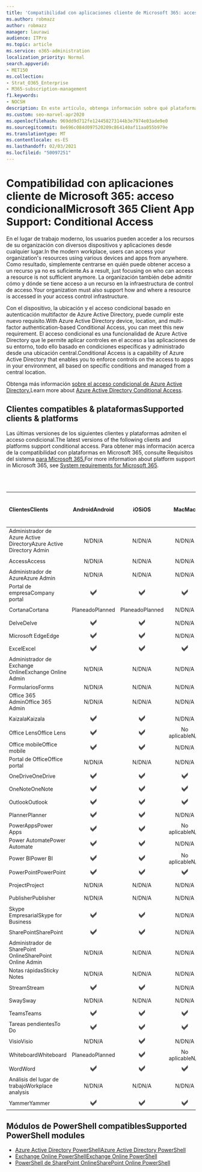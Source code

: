 ```yaml
---
title: 'Compatibilidad con aplicaciones cliente de Microsoft 365: acceso condicional'
ms.author: robmazz
author: robmazz
manager: laurawi
audience: ITPro
ms.topic: article
ms.service: o365-administration
localization_priority: Normal
search.appverid:
- MET150
ms.collection:
- Strat_O365_Enterprise
- M365-subscription-management
f1.keywords:
- NOCSH
description: En este artículo, obtenga información sobre qué plataformas, clientes y módulos de PowerShell admiten el acceso condicional para Microsoft 365.
ms.custom: seo-marvel-apr2020
ms.openlocfilehash: 969dd9d712fe124458273144b3e7974e03ade9e0
ms.sourcegitcommit: 8e696c084d097520209c864140af11aa055b979e
ms.translationtype: MT
ms.contentlocale: es-ES
ms.lasthandoff: 02/03/2021
ms.locfileid: "50097251"
---
```

# <a name="microsoft-365-client-app-support-conditional-access"></a><span data-ttu-id="12856-103">Compatibilidad con aplicaciones cliente de Microsoft 365: acceso condicional</span><span class="sxs-lookup"><span data-stu-id="12856-103">Microsoft 365 Client App Support: Conditional Access</span></span>

<span data-ttu-id="12856-104">En el lugar de trabajo moderno, los usuarios pueden acceder a los recursos de su organización con diversos dispositivos y aplicaciones desde cualquier lugar.</span><span class="sxs-lookup"><span data-stu-id="12856-104">In the modern workplace, users can access your organization's resources using various devices and apps from anywhere.</span></span> <span data-ttu-id="12856-105">Como resultado, simplemente centrarse en quién puede obtener acceso a un recurso ya no es suficiente.</span><span class="sxs-lookup"><span data-stu-id="12856-105">As a result, just focusing on who can access a resource is not sufficient anymore.</span></span> <span data-ttu-id="12856-106">La organización también debe admitir cómo y dónde se tiene acceso a un recurso en la infraestructura de control de acceso.</span><span class="sxs-lookup"><span data-stu-id="12856-106">Your organization must also support how and where a resource is accessed in your access control infrastructure.</span></span>

<span data-ttu-id="12856-107">Con el dispositivo, la ubicación y el acceso condicional basado en autenticación multifactor de Azure Active Directory, puede cumplir este nuevo requisito.</span><span class="sxs-lookup"><span data-stu-id="12856-107">With Azure Active Directory device, location, and multi-factor authentication-based Conditional Access, you can meet this new requirement.</span></span> <span data-ttu-id="12856-108">El acceso condicional es una funcionalidad de Azure Active Directory que le permite aplicar controles en el acceso a las aplicaciones de su entorno, todo ello basado en condiciones específicas y administrado desde una ubicación central.</span><span class="sxs-lookup"><span data-stu-id="12856-108">Conditional Access is a capability of Azure Active Directory that enables you to enforce controls on the access to apps in your environment, all based on specific conditions and managed from a central location.</span></span>

<span data-ttu-id="12856-109">Obtenga más información [sobre el acceso condicional de Azure Active Directory.](/azure/active-directory/conditional-access/)</span><span class="sxs-lookup"><span data-stu-id="12856-109">Learn more about [Azure Active Directory Conditional Access](/azure/active-directory/conditional-access/).</span></span>

## <a name="supported-clients--platforms"></a><span data-ttu-id="12856-110">Clientes compatibles & plataformas</span><span class="sxs-lookup"><span data-stu-id="12856-110">Supported clients & platforms</span></span>

<span data-ttu-id="12856-111">Las últimas versiones de los siguientes clientes y plataformas admiten el acceso condicional.</span><span class="sxs-lookup"><span data-stu-id="12856-111">The latest versions of the following clients and platforms support conditional access.</span></span> <span data-ttu-id="12856-112">Para obtener más información acerca de la compatibilidad con plataformas en Microsoft 365, consulte Requisitos del sistema [para Microsoft 365.](/microsoft-365/microsoft-365-and-office-resources)</span><span class="sxs-lookup"><span data-stu-id="12856-112">For more information about platform support in Microsoft 365, see [System requirements for Microsoft 365](/microsoft-365/microsoft-365-and-office-resources).</span></span>

<br>
<br>

| <span data-ttu-id="12856-113">Clientes</span><span class="sxs-lookup"><span data-stu-id="12856-113">Clients</span></span> | <span data-ttu-id="12856-114">Android</span><span class="sxs-lookup"><span data-stu-id="12856-114">Android</span></span> | <span data-ttu-id="12856-115">iOS</span><span class="sxs-lookup"><span data-stu-id="12856-115">iOS</span></span> | <span data-ttu-id="12856-116">Mac</span><span class="sxs-lookup"><span data-stu-id="12856-116">Mac</span></span>| <span data-ttu-id="12856-117">Windows 10</span><span class="sxs-lookup"><span data-stu-id="12856-117">Windows 10</span></span> <br> <span data-ttu-id="12856-118">Aplicaciones modernas</span><span class="sxs-lookup"><span data-stu-id="12856-118">Modern Apps</span></span>| <span data-ttu-id="12856-119">Windows 10</span><span class="sxs-lookup"><span data-stu-id="12856-119">Windows 10</span></span> <br> <span data-ttu-id="12856-120">Desktop</span><span class="sxs-lookup"><span data-stu-id="12856-120">Desktop</span></span> |
|:---|:---:|:---:|:---:|:---:|:---:|
| <span data-ttu-id="12856-121">Administrador de Azure Active Directory</span><span class="sxs-lookup"><span data-stu-id="12856-121">Azure Active Directory Admin</span></span> | <span data-ttu-id="12856-122">N/D</span><span class="sxs-lookup"><span data-stu-id="12856-122">N/A</span></span> | <span data-ttu-id="12856-123">N/D</span><span class="sxs-lookup"><span data-stu-id="12856-123">N/A</span></span> | <span data-ttu-id="12856-124">N/D</span><span class="sxs-lookup"><span data-stu-id="12856-124">N/A</span></span> | <span data-ttu-id="12856-125">N/D</span><span class="sxs-lookup"><span data-stu-id="12856-125">N/A</span></span> | ![Compatible](../media/check-mark.png) |
| <span data-ttu-id="12856-127">Access</span><span class="sxs-lookup"><span data-stu-id="12856-127">Access</span></span> | <span data-ttu-id="12856-128">N/D</span><span class="sxs-lookup"><span data-stu-id="12856-128">N/A</span></span> | <span data-ttu-id="12856-129">N/D</span><span class="sxs-lookup"><span data-stu-id="12856-129">N/A</span></span> | <span data-ttu-id="12856-130">N/D</span><span class="sxs-lookup"><span data-stu-id="12856-130">N/A</span></span> | <span data-ttu-id="12856-131">N/D</span><span class="sxs-lookup"><span data-stu-id="12856-131">N/A</span></span> | ![Compatible](../media/check-mark.png) |
| <span data-ttu-id="12856-133">Administrador de Azure</span><span class="sxs-lookup"><span data-stu-id="12856-133">Azure Admin</span></span> | <span data-ttu-id="12856-134">N/D</span><span class="sxs-lookup"><span data-stu-id="12856-134">N/A</span></span> | <span data-ttu-id="12856-135">N/D</span><span class="sxs-lookup"><span data-stu-id="12856-135">N/A</span></span> | <span data-ttu-id="12856-136">N/D</span><span class="sxs-lookup"><span data-stu-id="12856-136">N/A</span></span> | <span data-ttu-id="12856-137">N/D</span><span class="sxs-lookup"><span data-stu-id="12856-137">N/A</span></span> | <span data-ttu-id="12856-138">N/D</span><span class="sxs-lookup"><span data-stu-id="12856-138">N/A</span></span> |
| <span data-ttu-id="12856-139">Portal de empresa</span><span class="sxs-lookup"><span data-stu-id="12856-139">Company portal</span></span> | ![Compatible](../media/check-mark.png) | ![Compatible](../media/check-mark.png) | ![Compatible](../media/check-mark.png) | ![Compatible](../media/check-mark.png) | <span data-ttu-id="12856-144">No aplicable</span><span class="sxs-lookup"><span data-stu-id="12856-144">N/A</span></span> |
| <span data-ttu-id="12856-145">Cortana</span><span class="sxs-lookup"><span data-stu-id="12856-145">Cortana</span></span> | <span data-ttu-id="12856-146">Planeado</span><span class="sxs-lookup"><span data-stu-id="12856-146">Planned</span></span> | <span data-ttu-id="12856-147">Planeado</span><span class="sxs-lookup"><span data-stu-id="12856-147">Planned</span></span> | <span data-ttu-id="12856-148">N/D</span><span class="sxs-lookup"><span data-stu-id="12856-148">N/A</span></span> | ![Compatible.](../media/check-mark.png) | <span data-ttu-id="12856-150">No aplicable</span><span class="sxs-lookup"><span data-stu-id="12856-150">N/A</span></span> |
| <span data-ttu-id="12856-151">Delve</span><span class="sxs-lookup"><span data-stu-id="12856-151">Delve</span></span> | ![Compatible](../media/check-mark.png) | ![Compatible](../media/check-mark.png) | <span data-ttu-id="12856-154">N/D</span><span class="sxs-lookup"><span data-stu-id="12856-154">N/A</span></span> | <span data-ttu-id="12856-155">N/D</span><span class="sxs-lookup"><span data-stu-id="12856-155">N/A</span></span> | <span data-ttu-id="12856-156">N/D</span><span class="sxs-lookup"><span data-stu-id="12856-156">N/A</span></span> |
| <span data-ttu-id="12856-157">Microsoft Edge</span><span class="sxs-lookup"><span data-stu-id="12856-157">Edge</span></span> | ![Compatible](../media/check-mark.png) | ![Compatible](../media/check-mark.png) | <span data-ttu-id="12856-160">N/D</span><span class="sxs-lookup"><span data-stu-id="12856-160">N/A</span></span> | <span data-ttu-id="12856-161">N/D</span><span class="sxs-lookup"><span data-stu-id="12856-161">N/A</span></span> | ![Compatible](../media/check-mark.png) |
| <span data-ttu-id="12856-163">Excel</span><span class="sxs-lookup"><span data-stu-id="12856-163">Excel</span></span> | ![Compatible](../media/check-mark.png) | ![Compatible](../media/check-mark.png) | ![Compatible](../media/check-mark.png) | ![Compatible](../media/check-mark.png) | ![Compatible](../media/check-mark.png) |
| <span data-ttu-id="12856-169">Administrador de Exchange Online</span><span class="sxs-lookup"><span data-stu-id="12856-169">Exchange Online Admin</span></span> | <span data-ttu-id="12856-170">N/D</span><span class="sxs-lookup"><span data-stu-id="12856-170">N/A</span></span> | <span data-ttu-id="12856-171">N/D</span><span class="sxs-lookup"><span data-stu-id="12856-171">N/A</span></span> | <span data-ttu-id="12856-172">N/D</span><span class="sxs-lookup"><span data-stu-id="12856-172">N/A</span></span> | <span data-ttu-id="12856-173">N/D</span><span class="sxs-lookup"><span data-stu-id="12856-173">N/A</span></span> | ![Compatible](../media/check-mark.png) |
| <span data-ttu-id="12856-175">Formularios</span><span class="sxs-lookup"><span data-stu-id="12856-175">Forms</span></span> | <span data-ttu-id="12856-176">N/D</span><span class="sxs-lookup"><span data-stu-id="12856-176">N/A</span></span> | <span data-ttu-id="12856-177">N/D</span><span class="sxs-lookup"><span data-stu-id="12856-177">N/A</span></span> | <span data-ttu-id="12856-178">N/D</span><span class="sxs-lookup"><span data-stu-id="12856-178">N/A</span></span> | <span data-ttu-id="12856-179">N/D</span><span class="sxs-lookup"><span data-stu-id="12856-179">N/A</span></span> | <span data-ttu-id="12856-180">N/D</span><span class="sxs-lookup"><span data-stu-id="12856-180">N/A</span></span> |
| <span data-ttu-id="12856-181">Office 365 Admin</span><span class="sxs-lookup"><span data-stu-id="12856-181">Office 365 Admin</span></span> | <span data-ttu-id="12856-182">N/D</span><span class="sxs-lookup"><span data-stu-id="12856-182">N/A</span></span> | <span data-ttu-id="12856-183">N/D</span><span class="sxs-lookup"><span data-stu-id="12856-183">N/A</span></span> | <span data-ttu-id="12856-184">N/D</span><span class="sxs-lookup"><span data-stu-id="12856-184">N/A</span></span> | <span data-ttu-id="12856-185">N/D</span><span class="sxs-lookup"><span data-stu-id="12856-185">N/A</span></span> | ![Compatible](../media/check-mark.png) |  |
| <span data-ttu-id="12856-187">Kaizala</span><span class="sxs-lookup"><span data-stu-id="12856-187">Kaizala</span></span> | ![Compatible](../media/check-mark.png) | ![Compatible](../media/check-mark.png) | <span data-ttu-id="12856-190">N/D</span><span class="sxs-lookup"><span data-stu-id="12856-190">N/A</span></span> | <span data-ttu-id="12856-191">N/D</span><span class="sxs-lookup"><span data-stu-id="12856-191">N/A</span></span> | <span data-ttu-id="12856-192">N/D</span><span class="sxs-lookup"><span data-stu-id="12856-192">N/A</span></span> |
| <span data-ttu-id="12856-193">Office Lens</span><span class="sxs-lookup"><span data-stu-id="12856-193">Office Lens</span></span>| ![Compatible](../media/check-mark.png) | ![Compatible](../media/check-mark.png) | <span data-ttu-id="12856-196">No aplicable</span><span class="sxs-lookup"><span data-stu-id="12856-196">N/A</span></span> | ![Compatible.](../media/check-mark.png) | <span data-ttu-id="12856-198">No aplicable</span><span class="sxs-lookup"><span data-stu-id="12856-198">N/A</span></span> |
| <span data-ttu-id="12856-199">Office mobile</span><span class="sxs-lookup"><span data-stu-id="12856-199">Office mobile</span></span> | ![Compatible](../media/check-mark.png) | ![Compatible](../media/check-mark.png) | <span data-ttu-id="12856-202">N/D</span><span class="sxs-lookup"><span data-stu-id="12856-202">N/A</span></span> | <span data-ttu-id="12856-203">N/D</span><span class="sxs-lookup"><span data-stu-id="12856-203">N/A</span></span> | <span data-ttu-id="12856-204">N/D</span><span class="sxs-lookup"><span data-stu-id="12856-204">N/A</span></span> |
| <span data-ttu-id="12856-205">Portal de Office</span><span class="sxs-lookup"><span data-stu-id="12856-205">Office portal</span></span> | <span data-ttu-id="12856-206">N/D</span><span class="sxs-lookup"><span data-stu-id="12856-206">N/A</span></span> | <span data-ttu-id="12856-207">N/D</span><span class="sxs-lookup"><span data-stu-id="12856-207">N/A</span></span> | <span data-ttu-id="12856-208">N/D</span><span class="sxs-lookup"><span data-stu-id="12856-208">N/A</span></span> | ![Compatible.](../media/check-mark.png) | <span data-ttu-id="12856-210">No aplicable</span><span class="sxs-lookup"><span data-stu-id="12856-210">N/A</span></span> |
| <span data-ttu-id="12856-211">OneDrive</span><span class="sxs-lookup"><span data-stu-id="12856-211">OneDrive</span></span> | ![Compatible](../media/check-mark.png) | ![Compatible](../media/check-mark.png) | ![Compatible](../media/check-mark.png) | ![Compatible](../media/check-mark.png) | ![Compatible](../media/check-mark.png) |
| <span data-ttu-id="12856-217">OneNote</span><span class="sxs-lookup"><span data-stu-id="12856-217">OneNote</span></span> | ![Compatible](../media/check-mark.png) | ![Compatible](../media/check-mark.png) | ![Compatible](../media/check-mark.png) | ![Compatible](../media/check-mark.png) | ![Compatible](../media/check-mark.png) |
| <span data-ttu-id="12856-223">Outlook</span><span class="sxs-lookup"><span data-stu-id="12856-223">Outlook</span></span> | ![Compatible](../media/check-mark.png) | ![Compatible](../media/check-mark.png) | ![Compatible](../media/check-mark.png) | ![Compatible](../media/check-mark.png) | ![Compatible](../media/check-mark.png) |
| <span data-ttu-id="12856-229">Planner</span><span class="sxs-lookup"><span data-stu-id="12856-229">Planner</span></span> | ![Compatible](../media/check-mark.png) | ![Compatible](../media/check-mark.png) | <span data-ttu-id="12856-232">N/D</span><span class="sxs-lookup"><span data-stu-id="12856-232">N/A</span></span> | <span data-ttu-id="12856-233">N/D</span><span class="sxs-lookup"><span data-stu-id="12856-233">N/A</span></span> | <span data-ttu-id="12856-234">N/D</span><span class="sxs-lookup"><span data-stu-id="12856-234">N/A</span></span> |
| <span data-ttu-id="12856-235">PowerApps</span><span class="sxs-lookup"><span data-stu-id="12856-235">Power Apps</span></span> | ![Compatible](../media/check-mark.png) | ![Compatible](../media/check-mark.png) | <span data-ttu-id="12856-238">No aplicable</span><span class="sxs-lookup"><span data-stu-id="12856-238">N/A</span></span> | <span data-ttu-id="12856-239">Planeado</span><span class="sxs-lookup"><span data-stu-id="12856-239">Planned</span></span> | <span data-ttu-id="12856-240">N/D</span><span class="sxs-lookup"><span data-stu-id="12856-240">N/A</span></span> |
| <span data-ttu-id="12856-241">Power Automate</span><span class="sxs-lookup"><span data-stu-id="12856-241">Power Automate</span></span> | ![Compatible](../media/check-mark.png) | ![Compatible](../media/check-mark.png) | <span data-ttu-id="12856-244">N/D</span><span class="sxs-lookup"><span data-stu-id="12856-244">N/A</span></span> | <span data-ttu-id="12856-245">N/D</span><span class="sxs-lookup"><span data-stu-id="12856-245">N/A</span></span> | <span data-ttu-id="12856-246">N/D</span><span class="sxs-lookup"><span data-stu-id="12856-246">N/A</span></span> |
| <span data-ttu-id="12856-247">Power BI</span><span class="sxs-lookup"><span data-stu-id="12856-247">Power BI</span></span> | ![Compatible](../media/check-mark.png) | ![Compatible](../media/check-mark.png) | <span data-ttu-id="12856-250">No aplicable</span><span class="sxs-lookup"><span data-stu-id="12856-250">N/A</span></span> | ![Compatible](../media/check-mark.png) | ![Compatible](../media/check-mark.png) |
| <span data-ttu-id="12856-253">PowerPoint</span><span class="sxs-lookup"><span data-stu-id="12856-253">PowerPoint</span></span> | ![Compatible](../media/check-mark.png) | ![Compatible](../media/check-mark.png) | ![Compatible](../media/check-mark.png) | ![Compatible](../media/check-mark.png) | ![Compatible](../media/check-mark.png) |
| <span data-ttu-id="12856-259">Project</span><span class="sxs-lookup"><span data-stu-id="12856-259">Project</span></span> | <span data-ttu-id="12856-260">N/D</span><span class="sxs-lookup"><span data-stu-id="12856-260">N/A</span></span> | <span data-ttu-id="12856-261">N/D</span><span class="sxs-lookup"><span data-stu-id="12856-261">N/A</span></span> | <span data-ttu-id="12856-262">N/D</span><span class="sxs-lookup"><span data-stu-id="12856-262">N/A</span></span> | <span data-ttu-id="12856-263">N/D</span><span class="sxs-lookup"><span data-stu-id="12856-263">N/A</span></span> | ![Compatible](../media/check-mark.png) |
| <span data-ttu-id="12856-265">Publisher</span><span class="sxs-lookup"><span data-stu-id="12856-265">Publisher</span></span> | <span data-ttu-id="12856-266">N/D</span><span class="sxs-lookup"><span data-stu-id="12856-266">N/A</span></span> | <span data-ttu-id="12856-267">N/D</span><span class="sxs-lookup"><span data-stu-id="12856-267">N/A</span></span> | <span data-ttu-id="12856-268">N/D</span><span class="sxs-lookup"><span data-stu-id="12856-268">N/A</span></span> | <span data-ttu-id="12856-269">N/D</span><span class="sxs-lookup"><span data-stu-id="12856-269">N/A</span></span> | ![Compatible](../media/check-mark.png) |
| <span data-ttu-id="12856-271">Skype Empresarial</span><span class="sxs-lookup"><span data-stu-id="12856-271">Skype for Business</span></span> | ![Compatible](../media/check-mark.png) | ![Compatible](../media/check-mark.png) | <span data-ttu-id="12856-274">N/D</span><span class="sxs-lookup"><span data-stu-id="12856-274">N/A</span></span> | <span data-ttu-id="12856-275">N/D</span><span class="sxs-lookup"><span data-stu-id="12856-275">N/A</span></span> | <span data-ttu-id="12856-276">N/D</span><span class="sxs-lookup"><span data-stu-id="12856-276">N/A</span></span> ||
| <span data-ttu-id="12856-277">SharePoint</span><span class="sxs-lookup"><span data-stu-id="12856-277">SharePoint</span></span> | ![Compatible](../media/check-mark.png) | ![Compatible](../media/check-mark.png) | <span data-ttu-id="12856-280">N/D</span><span class="sxs-lookup"><span data-stu-id="12856-280">N/A</span></span> | <span data-ttu-id="12856-281">N/D</span><span class="sxs-lookup"><span data-stu-id="12856-281">N/A</span></span> | <span data-ttu-id="12856-282">N/D</span><span class="sxs-lookup"><span data-stu-id="12856-282">N/A</span></span> |
| <span data-ttu-id="12856-283">Administrador de SharePoint Online</span><span class="sxs-lookup"><span data-stu-id="12856-283">SharePoint Online Admin</span></span> | <span data-ttu-id="12856-284">N/D</span><span class="sxs-lookup"><span data-stu-id="12856-284">N/A</span></span> | <span data-ttu-id="12856-285">N/D</span><span class="sxs-lookup"><span data-stu-id="12856-285">N/A</span></span> | <span data-ttu-id="12856-286">N/D</span><span class="sxs-lookup"><span data-stu-id="12856-286">N/A</span></span> | <span data-ttu-id="12856-287">N/D</span><span class="sxs-lookup"><span data-stu-id="12856-287">N/A</span></span> | ![Compatible](../media/check-mark.png) |
| <span data-ttu-id="12856-289">Notas rápidas</span><span class="sxs-lookup"><span data-stu-id="12856-289">Sticky Notes</span></span> | <span data-ttu-id="12856-290">N/D</span><span class="sxs-lookup"><span data-stu-id="12856-290">N/A</span></span> | <span data-ttu-id="12856-291">N/D</span><span class="sxs-lookup"><span data-stu-id="12856-291">N/A</span></span> | <span data-ttu-id="12856-292">N/D</span><span class="sxs-lookup"><span data-stu-id="12856-292">N/A</span></span> | ![Compatible.](../media/check-mark.png) | <span data-ttu-id="12856-294">No aplicable</span><span class="sxs-lookup"><span data-stu-id="12856-294">N/A</span></span> |
| <span data-ttu-id="12856-295">Stream</span><span class="sxs-lookup"><span data-stu-id="12856-295">Stream</span></span> | ![Compatible](../media/check-mark.png) | ![Compatible](../media/check-mark.png) | <span data-ttu-id="12856-298">N/D</span><span class="sxs-lookup"><span data-stu-id="12856-298">N/A</span></span> | <span data-ttu-id="12856-299">N/D</span><span class="sxs-lookup"><span data-stu-id="12856-299">N/A</span></span> | <span data-ttu-id="12856-300">N/D</span><span class="sxs-lookup"><span data-stu-id="12856-300">N/A</span></span> |
| <span data-ttu-id="12856-301">Sway</span><span class="sxs-lookup"><span data-stu-id="12856-301">Sway</span></span> | <span data-ttu-id="12856-302">N/D</span><span class="sxs-lookup"><span data-stu-id="12856-302">N/A</span></span> | <span data-ttu-id="12856-303">N/D</span><span class="sxs-lookup"><span data-stu-id="12856-303">N/A</span></span> | <span data-ttu-id="12856-304">N/D</span><span class="sxs-lookup"><span data-stu-id="12856-304">N/A</span></span> | ![Compatible.](../media/check-mark.png) | <span data-ttu-id="12856-306">No aplicable</span><span class="sxs-lookup"><span data-stu-id="12856-306">N/A</span></span> |
| <span data-ttu-id="12856-307">Teams</span><span class="sxs-lookup"><span data-stu-id="12856-307">Teams</span></span> | ![Compatible](../media/check-mark.png) | ![Compatible](../media/check-mark.png) | ![Compatible](../media/check-mark.png) | <span data-ttu-id="12856-311">No aplicable</span><span class="sxs-lookup"><span data-stu-id="12856-311">N/A</span></span> | ![Compatible](../media/check-mark.png) |
| <span data-ttu-id="12856-313">Tareas pendientes</span><span class="sxs-lookup"><span data-stu-id="12856-313">To Do</span></span> | ![Compatible](../media/check-mark.png) | ![Compatible](../media/check-mark.png) | ![Compatible](../media/check-mark.png) | ![Compatible](../media/check-mark.png) | <span data-ttu-id="12856-318">No aplicable</span><span class="sxs-lookup"><span data-stu-id="12856-318">N/A</span></span> |
| <span data-ttu-id="12856-319">Visio</span><span class="sxs-lookup"><span data-stu-id="12856-319">Visio</span></span> | <span data-ttu-id="12856-320">N/D</span><span class="sxs-lookup"><span data-stu-id="12856-320">N/A</span></span> | ![Compatible.](../media/check-mark.png) | <span data-ttu-id="12856-322">N/D</span><span class="sxs-lookup"><span data-stu-id="12856-322">N/A</span></span> | <span data-ttu-id="12856-323">N/D</span><span class="sxs-lookup"><span data-stu-id="12856-323">N/A</span></span> | ![Compatible](../media/check-mark.png) |
| <span data-ttu-id="12856-325">Whiteboard</span><span class="sxs-lookup"><span data-stu-id="12856-325">Whiteboard</span></span> | <span data-ttu-id="12856-326">Planeado</span><span class="sxs-lookup"><span data-stu-id="12856-326">Planned</span></span> | ![Compatible.](../media/check-mark.png) | <span data-ttu-id="12856-328">No aplicable</span><span class="sxs-lookup"><span data-stu-id="12856-328">N/A</span></span> | ![Compatible.](../media/check-mark.png) | <span data-ttu-id="12856-330">No aplicable</span><span class="sxs-lookup"><span data-stu-id="12856-330">N/A</span></span> |
| <span data-ttu-id="12856-331">Word</span><span class="sxs-lookup"><span data-stu-id="12856-331">Word</span></span> | ![Compatible](../media/check-mark.png) | ![Compatible](../media/check-mark.png) | ![Compatible](../media/check-mark.png) | ![Compatible](../media/check-mark.png) | ![Compatible](../media/check-mark.png) |
| <span data-ttu-id="12856-337">Análisis del lugar de trabajo</span><span class="sxs-lookup"><span data-stu-id="12856-337">Workplace analysis</span></span> | <span data-ttu-id="12856-338">N/D</span><span class="sxs-lookup"><span data-stu-id="12856-338">N/A</span></span> | <span data-ttu-id="12856-339">N/D</span><span class="sxs-lookup"><span data-stu-id="12856-339">N/A</span></span> | <span data-ttu-id="12856-340">N/D</span><span class="sxs-lookup"><span data-stu-id="12856-340">N/A</span></span> | <span data-ttu-id="12856-341">N/D</span><span class="sxs-lookup"><span data-stu-id="12856-341">N/A</span></span> | <span data-ttu-id="12856-342">N/D</span><span class="sxs-lookup"><span data-stu-id="12856-342">N/A</span></span> |
| <span data-ttu-id="12856-343">Yammer</span><span class="sxs-lookup"><span data-stu-id="12856-343">Yammer</span></span> | ![Compatible](../media/check-mark.png) | ![Compatible](../media/check-mark.png) | ![Compatible](../media/check-mark.png) | <span data-ttu-id="12856-347">No aplicable</span><span class="sxs-lookup"><span data-stu-id="12856-347">N/A</span></span> | ![Compatible](../media/check-mark.png) |

## <a name="supported-powershell-modules"></a><span data-ttu-id="12856-349">Módulos de PowerShell compatibles</span><span class="sxs-lookup"><span data-stu-id="12856-349">Supported PowerShell modules</span></span>

- [<span data-ttu-id="12856-350">Azure Active Directory PowerShell</span><span class="sxs-lookup"><span data-stu-id="12856-350">Azure Active Directory PowerShell</span></span>](/powershell/azure/active-directory/overview?view=azureadps-2.0)
- [<span data-ttu-id="12856-351">Exchange Online PowerShell</span><span class="sxs-lookup"><span data-stu-id="12856-351">Exchange Online PowerShell</span></span>](/powershell/exchange/exchange-online-powershell)
- [<span data-ttu-id="12856-352">PowerShell de SharePoint Online</span><span class="sxs-lookup"><span data-stu-id="12856-352">SharePoint Online PowerShell</span></span>](/powershell/sharepoint/sharepoint-online/connect-sharepoint-online)
